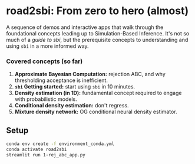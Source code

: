 # road2sbi: From zero to hero (almost)

A sequence of demos and interactive apps that walk through the foundational concepts leading up to Simulation-Based Inference. It's not so much of a *guide to sbi*, but the prerequisite concepts to understanding and using `sbi` in a more informed way.

### Covered concepts (so far)
1. **Approximate Bayesian Computation:** rejection ABC, and why thresholding acceptance is inefficient.
2. **`sbi` Getting started:** start using `sbi` in 10 minutes.
3. **Density estimation (in 1D):** fundamental concept required to engage with probabilistic models.
4. **Conditional density estimation:** don't regress.
5. **Mixture density network:** OG conditional neural density estimator.

## Setup

```bash
conda env create -f environment_conda.yml
conda activate road2sbi
streamlit run 1-rej_abc_app.py
```
